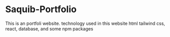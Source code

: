 # Saquib-Portfolio
This is an portfoli website. technology used in this website html tailwind css, react, database, and some npm packages 
